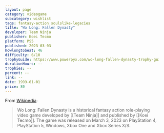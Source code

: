 ```yaml
---
layout: page
category: videogame
subcategory: wishlist
tags: fantasy-action soulslike-legacies
title: "Wo Long: Fallen Dynasty"
developer: Team Ninja
publisher: Koei Tecmo
platform: PS5
published: 2023-03-03
howlongtobeat: 46
difficulty: 6/10
trophyGuide: https://www.powerpyx.com/wo-long-fallen-dynasty-trophy-guide-roadmap/
durationHours: --
trophies: --
percent: --
link: --
date: 1999-01-01
price: 80
---
```


From [Wikipedia](https://en.wikipedia.org/wiki/Wo_Long:_Fallen_Dynasty):

> Wo Long: Fallen Dynasty is a historical fantasy action role-playing video game developed by [[Team Ninja]] and published by [[Koei Tecmo]]. The game was released on March 3, 2023 on PlayStation 4, PlayStation 5, Windows, Xbox One and Xbox Series X/S.
